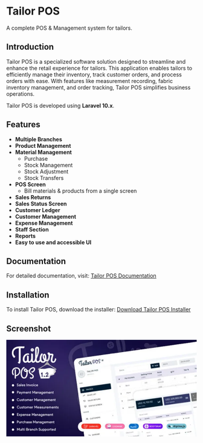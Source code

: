 # Tailor POS

A complete POS & Management system for tailors.

## Introduction
Tailor POS is a specialized software solution designed to streamline and enhance the retail experience for tailors. This application enables tailors to efficiently manage their inventory, track customer orders, and process orders with ease. With features like measurement recording, fabric inventory management, and order tracking, Tailor POS simplifies business operations.

Tailor POS is developed using **Laravel 10.x**.

## Features
- **Multiple Branches**
- **Product Management**
- **Material Management**
  - Purchase
  - Stock Management
  - Stock Adjustment
  - Stock Transfers
- **POS Screen**
  - Bill materials & products from a single screen
- **Sales Returns**
- **Sales Status Screen**
- **Customer Ledger**
- **Customer Management**
- **Expense Management**
- **Staff Section**
- **Reports**
- **Easy to use and accessible UI**

## Documentation
For detailed documentation, visit: [Tailor POS Documentation](https://github.com/shahin0075/TailorPos-POS-and-Order-Management-System-PHP-Script/tree/main/DOCUMENTATION)

## Installation
To install Tailor POS, download the installer:
[Download Tailor POS Installer](https://github.com/shahin0075/TailorPos-POS-and-Order-Management-System-PHP-Script/blob/main/Tailor%20POS%20Installer.zip)

## Screenshot
![Tailor POS Screenshot](https://github.com/shahin0075/TailorPos-POS-and-Order-Management-System-PHP-Script/blob/main/TailorPos-POS-and-Order-Management-System-Script.png)
